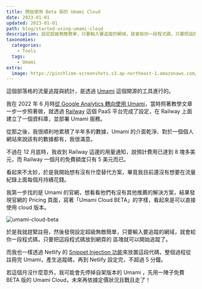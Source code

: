 ```yaml
---
title: 開始使用 Beta 版的 Umami Cloud
date: 2023-01-01
updated: 2023-01-01
path: blog/started-using-umami-cloud
description: 設定超級無敵簡單，只要輸入要追蹤的網域，就會給你一段程式碼，只要把這段程式碼放到網頁的 <head> 區塊就可以開始追蹤了。Heptabase 裡面處理與輸出。
taxonomies:
  categories: 
    - Tools
  tags: 
    - Umami
extra:
  image: https://pinchlime-screenshots.s3.ap-northeast-1.amazonaws.com/umami-cloud-beta_xN33tf.webp
---
```


這個部落格的流量追蹤與統計，是透過 [Umami](https://umami.is/) 這個開源的工具進行的。

我在 2022 年 6 月時[從 Google Analytics 轉向使用 Umami](@/snapshots/tried-tried-to-install-umami-on-my-websites.md)，當時照著教學文章一步一步照著做，就透過 [Railway](https://railway.app/) 這個 PaaS 平台完成了設定，在 Railway 上面建立了一個資料庫，並部署 Umami 服務。

從那之後，我很順利地累積了半年多的數據，Umami 的介面乾淨、對於一個個人網站來說該有的數據都有，我很滿意。

不過在 12 月底時，我收到 Railway 這邊的用量通知，說預計費用已達到 8 塊多美元，而 Railway 一個月的免費額度只有 5 美元而已。

看起來不太妙，於是我開始想有沒有什麼替代方案，畢竟我目前還沒有想要在流量紀錄上面每個月持續花錢。

<!-- more -->

我第一步找的是 Umami 的官網，想看看他們有沒有其他推薦的解決方案，結果發現官網的 Pricing 頁面，寫著「Umami Cloud BETA」的字樣，看起來是可以直接使用 cloud 版本。

<img src="https://pinchlime-screenshots.s3.ap-northeast-1.amazonaws.com/umami-cloud-beta_xN33tf.webp" loading="lazy" alt="umami-cloud-beta" align=center />

於是我就趕緊註冊，然後發現設定超級無敵簡單，只要輸入要追蹤的網域，就會給你一段程式碼，只要把這段程式碼放到網頁的 <head> 區塊就可以開始追蹤了。

而我也一樣透過 Netlify 的 [Snippet Injection 功能](https://docs.netlify.com/site-deploys/post-processing/snippet-injection/)來放置這段代碼，整個過程從註冊完 Umami，產生追蹤碼，再到 Netlify 設定完，不超過 5 分鐘。


若這個月沒什麼意外，我可能會先停掉自架版本的 Umami ，先用一陣子免費 BETA 版的 Umami Cloud，未來再依據定價狀況且戰且走了！
